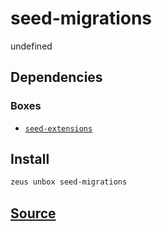 
seed-migrations
====================


undefined



## Dependencies
### Boxes
* [`seed-extensions`](seed-extensions.md)




## Install
```bash
zeus unbox seed-migrations
```












## [Source](https://github.com/liquidapps-io/zeus-sdk/tree/master/boxes/groups/seeds/seed-migrations)